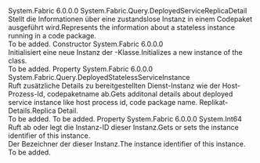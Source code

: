<Type Name="DeployedStatelessServiceInstanceDetail" FullName="System.Fabric.Query.DeployedStatelessServiceInstanceDetail">
  <TypeSignature Language="C#" Value="public sealed class DeployedStatelessServiceInstanceDetail : System.Fabric.Query.DeployedServiceReplicaDetail" />
  <TypeSignature Language="ILAsm" Value=".class public auto ansi sealed beforefieldinit DeployedStatelessServiceInstanceDetail extends System.Fabric.Query.DeployedServiceReplicaDetail" />
  <TypeSignature Language="DocId" Value="T:System.Fabric.Query.DeployedStatelessServiceInstanceDetail" />
  <TypeSignature Language="VB.NET" Value="Public NotInheritable Class DeployedStatelessServiceInstanceDetail&#xA;Inherits DeployedServiceReplicaDetail" />
  <TypeSignature Language="F#" Value="type DeployedStatelessServiceInstanceDetail = class&#xA;    inherit DeployedServiceReplicaDetail" />
  <AssemblyInfo>
    <AssemblyName>System.Fabric</AssemblyName>
    <AssemblyVersion>6.0.0.0</AssemblyVersion>
  </AssemblyInfo>
  <Base>
    <BaseTypeName>System.Fabric.Query.DeployedServiceReplicaDetail</BaseTypeName>
  </Base>
  <Interfaces />
  <Docs>
    <summary>
      <para><span data-ttu-id="75874-101">Stellt die Informationen über eine zustandslose Instanz in einem Codepaket ausgeführt wird.</span><span class="sxs-lookup"><span data-stu-id="75874-101">Represents the information about a stateless instance running in a code package.</span></span></para>
    </summary>
    <remarks>To be added.</remarks>
  </Docs>
  <Members>
    <Member MemberName=".ctor">
      <MemberSignature Language="C#" Value="public DeployedStatelessServiceInstanceDetail ();" />
      <MemberSignature Language="ILAsm" Value=".method public hidebysig specialname rtspecialname instance void .ctor() cil managed" />
      <MemberSignature Language="DocId" Value="M:System.Fabric.Query.DeployedStatelessServiceInstanceDetail.#ctor" />
      <MemberSignature Language="VB.NET" Value="Public Sub New ()" />
      <MemberType>Constructor</MemberType>
      <AssemblyInfo>
        <AssemblyName>System.Fabric</AssemblyName>
        <AssemblyVersion>6.0.0.0</AssemblyVersion>
      </AssemblyInfo>
      <Parameters />
      <Docs>
        <summary>
          <para><span data-ttu-id="75874-102">Initialisiert eine neue Instanz der <see cref="T:System.Fabric.Query.DeployedStatelessServiceInstanceDetail" />-Klasse.</span><span class="sxs-lookup"><span data-stu-id="75874-102">Initializes a new instance of the <see cref="T:System.Fabric.Query.DeployedStatelessServiceInstanceDetail" /> class.</span></span></para>
        </summary>
        <remarks>To be added.</remarks>
      </Docs>
    </Member>
    <Member MemberName="DeployedServiceReplicaInstance">
      <MemberSignature Language="C#" Value="public System.Fabric.Query.DeployedStatelessServiceInstance DeployedServiceReplicaInstance { get; }" />
      <MemberSignature Language="ILAsm" Value=".property instance class System.Fabric.Query.DeployedStatelessServiceInstance DeployedServiceReplicaInstance" />
      <MemberSignature Language="DocId" Value="P:System.Fabric.Query.DeployedStatelessServiceInstanceDetail.DeployedServiceReplicaInstance" />
      <MemberSignature Language="VB.NET" Value="Public ReadOnly Property DeployedServiceReplicaInstance As DeployedStatelessServiceInstance" />
      <MemberSignature Language="F#" Value="member this.DeployedServiceReplicaInstance : System.Fabric.Query.DeployedStatelessServiceInstance" Usage="System.Fabric.Query.DeployedStatelessServiceInstanceDetail.DeployedServiceReplicaInstance" />
      <MemberType>Property</MemberType>
      <AssemblyInfo>
        <AssemblyName>System.Fabric</AssemblyName>
        <AssemblyVersion>6.0.0.0</AssemblyVersion>
      </AssemblyInfo>
      <ReturnValue>
        <ReturnType>System.Fabric.Query.DeployedStatelessServiceInstance</ReturnType>
      </ReturnValue>
      <Docs>
        <summary>
          <para><span data-ttu-id="75874-103">Ruft zusätzliche Details zu bereitgestellten Dienst-Instanz wie der Host-Prozess-Id, codepaketname ab.</span><span class="sxs-lookup"><span data-stu-id="75874-103">Gets additonal details about deployed service instance like host process id, code package name.</span></span></para>
          <value><span data-ttu-id="75874-104">Replikat-Details.</span><span class="sxs-lookup"><span data-stu-id="75874-104">Replica Detail.</span></span></value>
        </summary>
        <value>To be added.</value>
        <remarks>To be added.</remarks>
      </Docs>
    </Member>
    <Member MemberName="InstanceId">
      <MemberSignature Language="C#" Value="public long InstanceId { get; }" />
      <MemberSignature Language="ILAsm" Value=".property instance int64 InstanceId" />
      <MemberSignature Language="DocId" Value="P:System.Fabric.Query.DeployedStatelessServiceInstanceDetail.InstanceId" />
      <MemberSignature Language="VB.NET" Value="Public ReadOnly Property InstanceId As Long" />
      <MemberSignature Language="F#" Value="member this.InstanceId : int64" Usage="System.Fabric.Query.DeployedStatelessServiceInstanceDetail.InstanceId" />
      <MemberType>Property</MemberType>
      <AssemblyInfo>
        <AssemblyName>System.Fabric</AssemblyName>
        <AssemblyVersion>6.0.0.0</AssemblyVersion>
      </AssemblyInfo>
      <ReturnValue>
        <ReturnType>System.Int64</ReturnType>
      </ReturnValue>
      <Docs>
        <summary>
          <para><span data-ttu-id="75874-105">Ruft ab oder legt die Instanz-ID dieser Instanz.</span><span class="sxs-lookup"><span data-stu-id="75874-105">Gets or sets the instance identifier of this instance.</span></span></para>
        </summary>
        <value>
          <para><span data-ttu-id="75874-106">Der Bezeichner der dieser Instanz.</span><span class="sxs-lookup"><span data-stu-id="75874-106">The instance identifier of this instance.</span></span></para>
        </value>
        <remarks>To be added.</remarks>
      </Docs>
    </Member>
  </Members>
</Type>